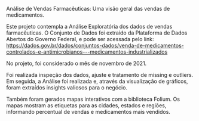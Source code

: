 Análise de Vendas Farmacêuticas:
Uma visão geral das vendas de medicamentos.

Este projeto contempla a Análise Exploratória dos dados de vendas farmacêuticas.
O Conjunto de Dados foi extraído da Plataforma de Dados Abertos do Governo Federal,
e pode ser acessada pelo link:
https://dados.gov.br/dados/conjuntos-dados/venda-de-medicamentos-controlados-e-antimicrobianos---medicamentos-industrializados

No projeto, foi considerado o mês de novembro de 2021.

Foi realizada inspeção dos dados, ajuste e tratamento de missing e outliers.
Em seguida, a Análise foi realizada e, através da visualização de gráficos, foram extraídos
insights valiosos para o negócio.

Também foram gerados mapas interativos com a biblioteca Folium.
Os mapas mostram as etiquetas para as cidades, estados e regiões, informando
percentual de vendas e medicamentos mais vendidos.

